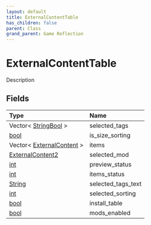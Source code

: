 ```yaml
---
layout: default
title: ExternalContentTable
has_children: false
parent: Class
grand_parent: Game Reflection
---
```

# ExternalContentTable
Description 

## Fields

| Type | Name |
|:----------|:--------------|
| Vector< [StringBool](/riftbreaker-wiki/docs/game-reflection/classes/string_bool/) > | selected_tags |
| [bool](/riftbreaker-wiki/docs/game-reflection/components/bool/) | is_size_sorting |
| Vector< [ExternalContent](/riftbreaker-wiki/docs/game-reflection/classes/external_content/) > | items |
| [ExternalContent2](/riftbreaker-wiki/docs/game-reflection/components/external_content2/) | selected_mod |
| [int](/riftbreaker-wiki/docs/game-reflection/enums/int/) | preview_status |
| [int](/riftbreaker-wiki/docs/game-reflection/enums/int/) | items_status |
| [String](/riftbreaker-wiki/docs/game-reflection/components/string/) | selected_tags_text |
| [int](/riftbreaker-wiki/docs/game-reflection/enums/int/) | selected_sorting |
| [bool](/riftbreaker-wiki/docs/game-reflection/components/bool/) | install_table |
| [bool](/riftbreaker-wiki/docs/game-reflection/components/bool/) | mods_enabled |

